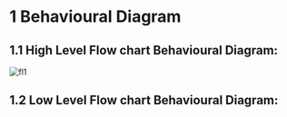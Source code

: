 # 1 Behavioural Diagram

## 1.1  High Level Flow chart Behavioural Diagram:
![fl1](https://user-images.githubusercontent.com/98951784/156756143-b2641f92-d395-466e-a3af-593dd303f24e.png)

## 1.2 Low Level Flow chart Behavioural Diagram:


